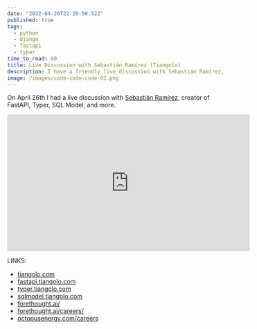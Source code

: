 ```yaml
---
date: "2022-04-26T22:20:50.52Z"
published: true
tags:
  - python
  - django
  - fastapi
  - typer
time_to_read: 60
title: Live Discussion with Sebastián Ramírez (Tiangolo)
description: I have a friendly live discussion with Sebastián Ramírez, creator of FastAPI, Typer, SQL Model, and more.
image: /images/code-code-code-02.png
---
```


On April 26th I had a live discussion with [Sebastián Ramírez](https://tiangolo.com/), creator of FastAPI, Typer, SQL Model, and more.

<iframe width="560" height="315" src="https://www.youtube-nocookie.com/embed/8IJkSs9Dvjo" title="YouTube video player" frameborder="0" allow="accelerometer; autoplay; clipboard-write; encrypted-media; gyroscope; picture-in-picture" allowfullscreen></iframe>

LINKS:

- [tiangolo.com](https://tiangolo.com)
- [fastapi.tiangolo.com](https://fastapi.tiangolo.com)
- [typer.tiangolo.com](https://typer.tiangolo.com)
- [sqlmodel.tiangolo.com](https://sqlmodel.tiangolo.com)
- [forethought.ai/](https://forethought.ai/)
- [forethought.ai/careers/](https://forethought.ai/careers/)
- [octopusenergy.com/careers](https://octopusenergy.com/careers)
